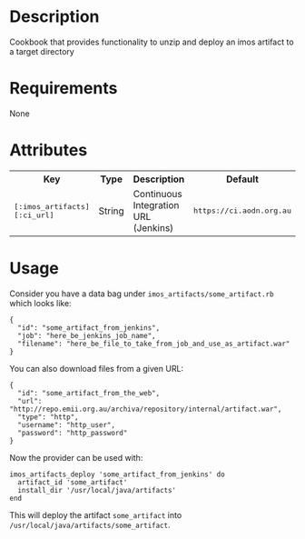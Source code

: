 Description
===========
Cookbook that provides functionality to unzip and deploy an imos artifact to a target directory

Requirements
============
None

Attributes
==========
<table>
  <tr>
    <th>Key</th>
    <th>Type</th>
    <th>Description</th>
    <th>Default</th>
  </tr>
  <tr>
    <td><tt>[:imos_artifacts][:ci_url]</tt></td>
    <td>String</td>
    <td>Continuous Integration URL (Jenkins)</td>
    <td><tt>https://ci.aodn.org.au</tt></td>
  </tr>
</table>

Usage
=====

Consider you have a data bag under `imos_artifacts/some_artifact.rb` which looks like:
```
{
  "id": "some_artifact_from_jenkins",
  "job": "here_be_jenkins_job_name",
  "filename": "here_be_file_to_take_from_job_and_use_as_artifact.war"
}
```

You can also download files from a given URL:
```
{
  "id": "some_artifact_from_the_web",
  "url": "http://repo.emii.org.au/archiva/repository/internal/artifact.war",
  "type": "http",
  "username": "http_user",
  "password": "http_password"
}
```

Now the provider can be used with:
```
imos_artifacts_deploy 'some_artifact_from_jenkins' do
  artifact_id 'some_artifact'
  install_dir '/usr/local/java/artifacts'
end
```

This will deploy the artifact `some_artifact` into `/usr/local/java/artifacts/some_artifact`.

